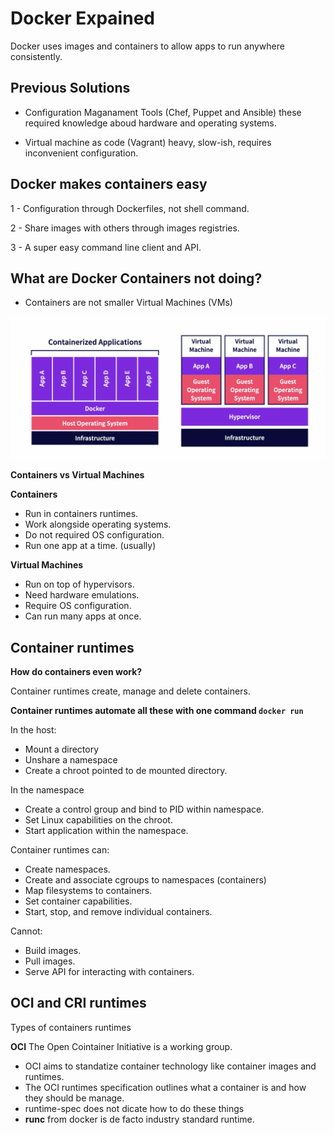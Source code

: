 # Docker Expained

Docker uses images and containers to allow apps to run anywhere consistently.

## Previous Solutions

- Configuration Maganament Tools (Chef, Puppet and Ansible) these required knowledge aboud hardware and operating systems.

- Virtual machine as code (Vagrant) heavy, slow-ish, requires inconvenient configuration.

## Docker makes containers easy

1 - Configuration through Dockerfiles, not shell command.

2 - Share images with others through images registries. 

3 - A super easy command line client and API.

## What are Docker Containers not doing?

* Containers are not smaller Virtual Machines (VMs)

<img src="imgs/docker-vs-vms.png" />

**Containers vs Virtual Machines**

**Containers**

- Run in containers runtimes.
- Work alongside operating systems.
- Do not required OS configuration.
- Run one app at a time. (usually)

**Virtual Machines**

- Run on top of hypervisors. 
- Need hardware emulations.
- Require OS configuration.
- Can run many apps at once. 

## Container runtimes

**How do containers even work?**

Container runtimes create, manage and delete containers.

**Container runtimes automate all these with one command ```docker run```**

In the host:
- Mount a directory
- Unshare a namespace 
- Create a chroot pointed to de mounted directory.

In the namespace
- Create a control group and bind to PID within namespace.
- Set Linux capabilities on the chroot.
- Start application within the namespace. 

Container runtimes can:
- Create namespaces.
- Create and associate cgroups to namespaces (containers)
- Map filesystems to containers.
- Set container capabilities.
- Start, stop, and remove individual containers.

Cannot: 
- Build images.
- Pull images.
- Serve API for interacting with containers.

## OCI and CRI runtimes

Types of containers runtimes

**OCI** The Open Cointainer Initiative is a working group.

- OCI aims to standatize container technology like container images and runtimes.
- The OCI runtimes specification outlines what a container is and how they should be manage.
- runtime-spec does not dicate how to do these things 
- **runc** from docker is de facto industry standard runtime.


